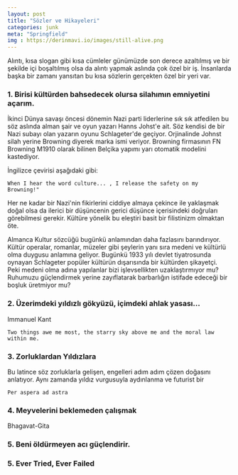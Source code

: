 ```yaml
---
layout: post
title: "Sözler ve Hikayeleri"
categories: junk
meta: "Springfield"
img : https://derinmavi.io/images/still-alive.png
---
```



Alıntı, kısa slogan gibi kısa cümleler günümüzde son derece azaltılmış ve bir şekilde içi boşaltılmış olsa da alıntı yapmak aslında çok özel bir iş. İnsanlarda başka bir zamanı yansıtan bu kısa sözlerin gerçekten özel bir yeri var.

### 1. Birisi kültürden bahsedecek olursa silahımın emniyetini açarım.

İkinci Dünya savaşı öncesi dönemin Nazi parti liderlerine sık sık atfedilen bu söz aslında alman şair ve oyun yazarı Hanns Johst'e ait.
Söz kendisi de bir Nazi subayı olan yazarın oyunu Schlageter'de geçiyor. Orjinalinde Johnst silah yerine Browning diyerek marka ismi veriyor. Browning firmasının FN Browning M1910 olarak bilinen Belçika yapımı yarı otomatik modelini kastediyor.

İngilizce çevirisi aşağıdaki gibi:
```
When I hear the word culture... , I release the safety on my Browning!"
```

Her ne kadar bir Nazi'nin fikirlerini ciddiye almaya çekince ile yaklaşmak doğal olsa da ilerici bir düşüncenin gerici düşünce içerisindeki doğruları görebilmesi gerekir. Kültüre yönelik bu eleştiri basit bir filistinizm olmaktan öte.

Almanca Kultur sözcüğü bugünkü anlamından daha fazlasını barındırıyor. Kültür operalar, romanlar, müzeler gibi şeylerin yanı sıra medeni ve kültürlü olma duygusu anlamına geliyor. Bugünkü 1933 yılı devlet tiyatrosunda oynayan Schlageter popüler kültürün dışarısında bir kültürden şikayetçi. Peki medeni olma adına yapılanlar bizi işlevsellikten uzaklaştırmıyor mu? Ruhumuzu güçlendirmek yerine zayıflatarak barbarlığın istifade edeceği bir boşluk üretmiyor mu?

### 2. Üzerimdeki yıldızlı gökyüzü, içimdeki ahlak yasası...

Immanuel Kant

```
Two things awe me most, the starry sky above me and the moral law within me.
```

### 3. Zorluklardan Yıldızlara

Bu latince söz zorluklarla gelişen, engelleri adım adım çözen doğasını anlatıyor. Aynı zamanda yıldız vurgusuyla aydınlanma ve futurist bir 

```
Per aspera ad astra
```

### 4. Meyvelerini beklemeden çalışmak

Bhagavat-Gita


### 5. Beni öldürmeyen acı güçlendirir.

### 5. Ever Tried, Ever Failed
